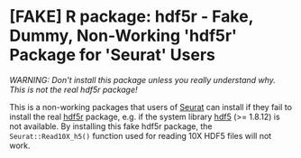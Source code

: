 # [FAKE] R package: hdf5r - Fake, Dummy, Non-Working 'hdf5r' Package for 'Seurat' Users

_WARNING: Don't install this package unless you really understand why.  This is not the real hdf5r package!_

This is a non-working packages that users of [Seurat](https://cran.r-project.org/package=Seurat) can install if they fail to install the real [hdf5r](https://cran.r-project.org/package=hdf5r)  package, e.g. if the system library [hdf5](https://support.hdfgroup.org/HDF5/) (>= 1.8.12) is not available.  By installing this fake hdf5r package, the `Seurat::Read10X_h5()` function used for reading 10X HDF5 files will not work.

